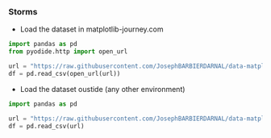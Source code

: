 

<br>

### Storms

- Load the dataset in matplotlib-journey.com

```python
import pandas as pd
from pyodide.http import open_url

url = "https://raw.githubusercontent.com/JosephBARBIERDARNAL/data-matplotlib-journey/refs/heads/main/storms/storms.csv"
df = pd.read_csv(open_url(url))
```

- Load the dataset oustide (any other environment)

```python
import pandas as pd

url = "https://raw.githubusercontent.com/JosephBARBIERDARNAL/data-matplotlib-journey/refs/heads/main/storms/storms.csv"
df = pd.read_csv(url)
```
